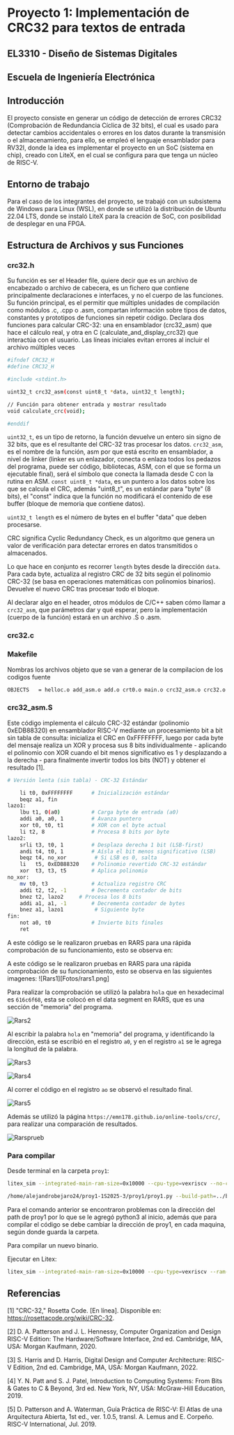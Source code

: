 # Proyecto 1: Implementación de CRC32 para textos de entrada
## EL3310 - Diseño de Sistemas Digitales
## Escuela de Ingeniería Electrónica

## Introducción 

El proyecto consiste en generar un código de detección de errores CRC32 (Comprobación de Redundancia Cíclica de 32 bits), el cual es usado para detectar cambios accidentales o errores en los datos durante la transmisión o el almacenamiento, para ello, se empleó el lenguaje ensamblador para RV32I, donde la idea es implementar el proyecto en un SoC (sistema en chip), creado con LiteX, en el cual se configura para que tenga un núcleo de RISC-V.

## Entorno de trabajo

Para el caso de los integrantes del proyecto, se trabajó con un subsistema de Windows para Linux (WSL), en donde se utilizó la distribución de Ubuntu 22.04 LTS, donde se instaló LiteX para la creación de SoC, con posibilidad de desplegar en una FPGA.


## Estructura de Archivos y sus Funciones
### crc32.h

Su función es ser el Header file, quiere decir que es un archivo de encabezado o archivo de cabecera, es un fichero que contiene principalmente declaraciones e interfaces, y no el cuerpo de las funciones.
Su función principal, es el permitir que múltiples unidades de compilación como módulos .c, .cpp o .asm, compartan información sobre tipos de datos, constantes y prototipos de funciones sin repetir código.
Declara dos funciones para calcular CRC-32: una en ensamblador (crc32_asm) que hace el cálculo real, y otra en C (calculate_and_display_crc32) que interactúa con el usuario. Las líneas iniciales evitan errores al incluir el archivo múltiples veces

```bash
#ifndef CRC32_H
#define CRC32_H

#include <stdint.h>

uint32_t crc32_asm(const uint8_t *data, uint32_t length);

// Función para obtener entrada y mostrar resultado
void calculate_crc(void);

#enddif
```

`uint32_t`, es un tipo de retorno, la función devuelve un entero sin signo de 32 bits, que es el resultante del CRC-32 tras procesar los datos.
`crc32_asm`, es el nombre de la función, asm por que está escrito en ensamblador, a nivel de linker (linker es un enlazador, conecta o enlaza todos los pedazos del programa, puede ser código, bibliotecas, ASM, con el que se forma un ejecutable final), será el símbolo que conecta la llamada desde C con la rutina en ASM.
`const uint8_t *data`, es un puntero a los datos  sobre los que se calcula el CRC, además "uint8_t", es un estándar para "byte" (8 bits), el "const" indica que la función no modificará el contenido de ese buffer (bloque de memoria que contiene datos).

`uint32_t length` es el número de bytes en el buffer "data" que deben procesarse.

CRC significa Cyclic Redundancy Check, es un algoritmo que genera un valor de verificación para detectar errores en datos transmitidos o almacenados.


Lo que hace en conjunto es recorrer `length` bytes desde la dirección `data`. Para cada byte, actualiza al registro CRC de 32 bits según el polinomio CRC-32 (se basa en operaciones matemáticas con polinomios binarios). Devuelve el nuevo CRC tras procesar todo el bloque.

Al declarar algo en el header, otros módulos de C/C++ saben cómo llamar a `crc32_asm`, que parámetros dar y qué esperar, pero la implementación (cuerpo de la función) estará en un archivo .S o .asm.


### crc32.c




### Makefile

Nombras los archivos objeto que se van a generar de la compilacion de los codigos fuente

```bash
OBJECTS   = helloc.o add_asm.o add.o crt0.o main.o crc32_asm.o crc32.o
```

### crc32_asm.S
Este código implementa el cálculo CRC-32 estándar (polinomio 0xEDB88320) en ensamblador RISC-V mediante un procesamiento bit a bit sin tabla de consulta: inicializa el CRC en 0xFFFFFFFF, luego por cada byte del mensaje realiza un XOR y procesa sus 8 bits individualmente - aplicando el polinomio con XOR cuando el bit menos significativo es 1 y desplazando a la derecha - para finalmente invertir todos los bits (NOT) y obtener el resultado [1]. 


```bash
# Versión lenta (sin tabla) - CRC-32 Estándar

    li t0, 0xFFFFFFFF      # Inicialización estándar
    beqz a1, fin
lazo1:
    lbu t1, 0(a0)          # Carga byte de entrada (a0)
    addi a0, a0, 1         # Avanza puntero
    xor t0, t0, t1         # XOR con el byte actual
    li t2, 8               # Procesa 8 bits por byte
lazo2:
    srli t3, t0, 1         # Desplaza derecha 1 bit (LSB-first)
    andi t4, t0, 1         # Aísla el bit menos significativo (LSB)
    beqz t4, no_xor         # Si LSB es 0, salta
    li   t5, 0xEDB88320    # Polinomio revertido CRC-32 estándar
    xor  t3, t3, t5        # Aplica polinomio
no_xor:
    mv t0, t3              # Actualiza registro CRC
    addi t2, t2, -1        # Decrementa contador de bits
    bnez t2, lazo2     # Procesa los 8 bits
    addi a1, a1, -1        # Decrementa contador de bytes
    bnez a1, lazo1          # Siguiente byte
fin:
    not a0, t0             # Invierte bits finales
    ret
```

A este código se le realizaron pruebas en RARS para una rápida comprobación de su funcionamiento, esto se observa en: 



A este código se le realizaron pruebas en RARS para una rápida comprobación de su funcionamiento, esto se observa en las siguientes imagenes:
![Rars1][Fotos/rars1.png]


Para realizar la comprobación se utilizó la palabra `hola` que en hexadecimal es `616c6f68`, esta se colocó en el data segment en RARS, que es una sección de "memoria" del programa.

![Rars2](Fotos/rars2.png)

Al escribir la palabra `hola` en "memoria" del programa, y identificando la dirección, está se escribió en el registro `a0`, y en el registro `a1` se le agrega la longitud de la palabra.

![Rars3](Fotos/rars3.png)


![Rars4](Fotos/rars4.png)

Al correr el código en el registro `ao` se observó el resultado final.

![Rars5](Fotos/rars5.png)

Además se utilizó la página `https://emn178.github.io/online-tools/crc/`, para realizar una comparación de resultados.

![Rarsprueb](Fotos/pruebaasm.png)




### Para compilar

Desde terminal en la carpeta `proy1`:

```bash
litex_sim --integrated-main-ram-size=0x10000 --cpu-type=vexriscv --no-compile-gateware
```

```bash
/home/alejandrobejaro24/proy1-1S2025-3/proy1/proy1.py --build-path=../build/sim
```

Para el comando anterior se encontraron problemas con la dirección del path de proy1 por lo que se le agregó python3 al inicio, además que para compilar el código se debe cambiar la dirección de proy1, en cada maquina, según donde guarda la carpeta.

Para compilar un nuevo binario.

Ejecutar en Litex:
```bash
litex_sim --integrated-main-ram-size=0x10000 --cpu-type=vexriscv --ram-init=./proy1/proy1.bin
```







## Referencias

[1] "CRC-32," Rosetta Code. [En línea]. Disponible en: https://rosettacode.org/wiki/CRC-32.

[2] D. A. Patterson and J. L. Hennessy, Computer Organization and Design RISC-V Edition: The Hardware/Software Interface, 2nd ed. Cambridge, MA, USA: Morgan Kaufmann, 2020.

[3] S. Harris and D. Harris, Digital Design and Computer Architecture: RISC-V Edition, 2nd ed. Cambridge, MA, USA: Morgan Kaufmann, 2022.

[4] Y. N. Patt and S. J. Patel, Introduction to Computing Systems: From Bits & Gates to C & Beyond, 3rd ed. New York, NY, USA: McGraw-Hill Education, 2019.

[5] D. Patterson and A. Waterman, Guía Práctica de RISC-V: El Atlas de una Arquitectura Abierta, 1st ed., ver. 1.0.5, transl. A. Lemus and E. Corpeño. RISC-V International, Jul. 2019.

[def]: Proyecto_1/Fotos/rars1.png
